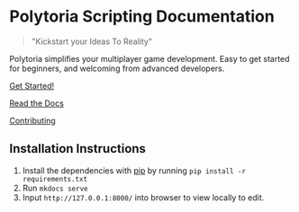 # Polytoria Scripting Documentation

> "Kickstart your Ideas To Reality"

Polytoria simplifies your multiplayer game development. Easy to get started for beginners, and welcoming from advanced developers.

[Get Started!](http://docs.polytoria.com/tutorials/getting-started/)

[Read the Docs](http://docs.polytoria.com/objects/game/Game)

[Contributing](https://github.com/Polytoria/Docs/blob/main/CONTRIBUTING.md)

## Installation Instructions

1. Install the dependencies with [pip](https://pypi.org/project/pip/) by running `pip install -r requirements.txt`
2. Run `mkdocs serve`
3. Input `http://127.0.0.1:8000/` into browser to view locally to edit.
